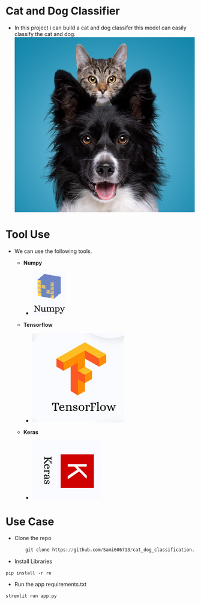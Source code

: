 # Cat and Dog Classifier
- In  this project i can build a cat and dog classifer this model can easily classify the cat and dog.
![Classify](Images/cat_dog.jpg)
# Tool Use
- We can use the following tools.
    - **Numpy**
        - ![Numpy](Images/numpy.png)

    - **Tensorflow**
        - ![Numpy](Images/ten.png)
    - **Keras**
        - ![Numpy](Images/keras.png)

# Use Case
- Clone the repo
    ```python
        git clone https://github.com/Sami606713/cat_dog_classification.git
    ````
- Install Libraries
```
pip install -r re
```
- Run the app requirements.txt
```python
stremlit run app.py
```